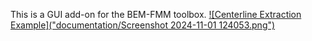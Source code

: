 This is a GUI add-on for the BEM-FMM toolbox.
[![Centerline Extraction Example]("documentation/Screenshot 2024-11-01 124053.png")](documentation/C_B60_example.mp4)
